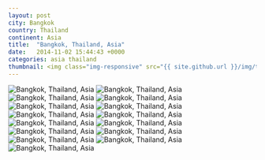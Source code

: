 ```yaml
---
layout: post
city: Bangkok
country: Thailand
continent: Asia
title:  "Bangkok, Thailand, Asia"
date:   2014-11-02 15:44:43 +0000
categories: asia thailand
thumbnail: <img class="img-responsive" src="{{ site.github.url }}/img/thumbnails/bangkok-9.jpg" alt="Bangkok Thailand" />
---
```


<div class="img-container">
	<img class="img-responsive" src="{{ site.github.url }}/img/countries/thailand/bangkok-1.jpg" alt="Bangkok, Thailand, Asia"/>
	<img class="img-responsive" src="{{ site.github.url }}/img/countries/thailand/bangkok-2.jpg" alt="Bangkok, Thailand, Asia"/>
	<img class="img-responsive" src="{{ site.github.url }}/img/countries/thailand/bangkok-3.jpg" alt="Bangkok, Thailand, Asia"/>
	<img class="img-responsive" src="{{ site.github.url }}/img/countries/thailand/bangkok-4.jpg" alt="Bangkok, Thailand, Asia"/>
	<img class="img-responsive" src="{{ site.github.url }}/img/countries/thailand/bangkok-6.jpg" alt="Bangkok, Thailand, Asia"/>
	<img class="img-responsive" src="{{ site.github.url }}/img/countries/thailand/bangkok-7.jpg" alt="Bangkok, Thailand, Asia"/>
	<img class="img-responsive" src="{{ site.github.url }}/img/countries/thailand/bangkok-8.jpg" alt="Bangkok, Thailand, Asia"/>
	<img class="img-responsive" src="{{ site.github.url }}/img/countries/thailand/bangkok-9.jpg" alt="Bangkok, Thailand, Asia"/>
	<img class="img-responsive" src="{{ site.github.url }}/img/countries/thailand/bangkok-10.jpg" alt="Bangkok, Thailand, Asia"/>
	<img class="img-responsive" src="{{ site.github.url }}/img/countries/thailand/bangkok-11.jpg" alt="Bangkok, Thailand, Asia"/>
	<img class="img-responsive" src="{{ site.github.url }}/img/countries/thailand/bangkok-12.jpg" alt="Bangkok, Thailand, Asia"/>
	<img class="img-responsive" src="{{ site.github.url }}/img/countries/thailand/bangkok-14.jpg" alt="Bangkok, Thailand, Asia"/>
	<img class="img-responsive" src="{{ site.github.url }}/img/countries/thailand/bangkok-15.jpg" alt="Bangkok, Thailand, Asia"/>
	<img class="img-responsive" src="{{ site.github.url }}/img/countries/thailand/bangkok-16.jpg" alt="Bangkok, Thailand, Asia"/>
	<img class="img-responsive" src="{{ site.github.url }}/img/countries/thailand/bangkok-17.jpg" alt="Bangkok, Thailand, Asia"/>
</div>
